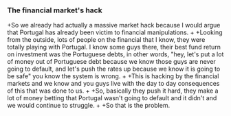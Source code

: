 ### The financial market's hack

+So we already had actually a massive market hack because I would argue that Portugal has already been victim to financial manipulations. 
 +
 +Looking from the outside, lots of people on the financial that I know, they were totally playing with Portugal. I know some guys there, their best fund return on investment was the Portuguese debts, in other words, "hey, let's put a lot of money out of Portuguese debt because we know those guys are never going to default, and let's push the rates up because we know it is going to be safe" you know the system is wrong.
 +
 +This is hacking by the financial markets and we know and you guys live with the day to day consequences of this that was done to us.
 +
 +So, basically they push it hard, they make a lot of money betting that Portugal wasn't going to default and it didn't and we would continue to struggle. 
 +
 +So that is the problem.
